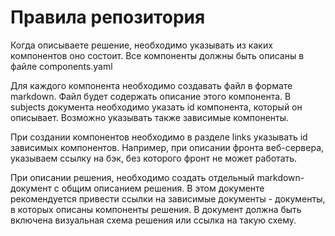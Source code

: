 # Правила репозитория 

Когда описываете решение, необходимо указывать из каких компонентов оно состоит.
Все компоненты должны быть описаны в файле components.yaml

Для каждого компонента необходимо создавать файл в формате markdown. Файл будет содержать описание этого компонента. 
В subjects документа необходимо указать id компонента, который он описывает. Возможно указывать также зависимые компоненты.

При создании компонентов необходимо в разделе links указывать id  зависимых компонентов. 
Например, при описании фронта веб-сервера, указываем ссылку на бэк, без которого фронт не может работать.

При описании решения, необходимо создать отдельный markdown-документ с общим описанием решения.
В этом документе рекомендуется привести ссылки на зависимые документы - документы, в которых описаны компоненты решения.
В документ должна быть включена визуальная схема решения или ссылка на такую схему.